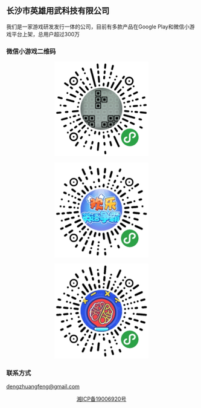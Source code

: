 ## 长沙市英雄用武科技有限公司

我们是一家游戏研发发行一体的公司，目前有多款产品在Google Play和微信小游戏平台上架，总用户超过300万


### 微信小游戏二维码
<p align="center">
    <img src="tetris.jpg" alt="Sample"  width="250" height="250">
    <p align="center">
    </p>
</p>
<p align="center">
    <img src="english.jpg" alt="Sample"  width="250" height="250">
    <p align="center">
    </p>
</p>
<p align="center">
    <img src="math.jpg" alt="Sample"  width="250" height="250">
    <p align="center">
    </p>
</p>

### 联系方式
dengzhuangfeng@gmail.com

<p align="center">
    <a href="http://www.beian.miit.gov.cn">湘ICP备19006920号</a>
</p>

